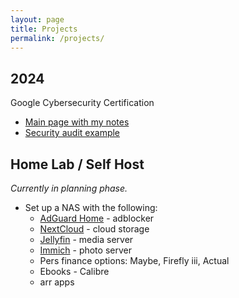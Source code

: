 ```yaml
---
layout: page
title: Projects
permalink: /projects/
---
```

## 2024
Google Cybersecurity Certification
- [Main page with my notes](https://1dgk.github.io/2024/01/24/gcc-course-index.html)
 - [Security audit example](https://1dgk.github.io/2024/02/02/gcc-course-2-sec-audit.html)

## Home Lab / Self Host
*Currently in planning phase.*
- Set up a NAS with the following:
    - [AdGuard Home](https://adguard.com/en/adguard-home/overview.html) - adblocker
    - [NextCloud](https://nextcloud.com/athome/) - cloud storage
    - [Jellyfin](https://jellyfin.org/) - media server
    - [Immich](https://immich.app/) - photo server
    - Pers finance options: Maybe, Firefly iii, Actual
    - Ebooks - Calibre
    - arr apps

